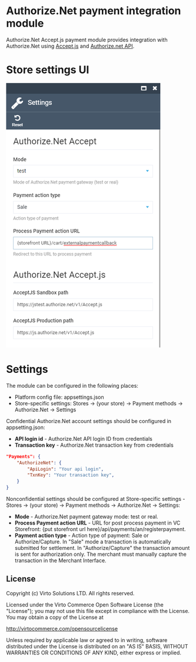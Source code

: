 # Authorize.Net payment integration module

Authorize.Net Accept.js payment module provides integration with Authorize.Net using <a href="http://developer.authorize.net/api" target="_blank">Accept.js</a> and <a href="https://developer.authorize.net/api/reference/index.html#accept-suite-create-an-accept-payment-transaction">Authorize.net API</a>.

# Store settings UI

![Store settings](docs/media/authorize-net-store-settings.png)

# Settings

The module can be configured in the following places:
- Platform config file: appsettings.json
- Store-specific settings: Stores -> (your store) -> Payment methods -> Authorize.Net -> Settings

Confidential Authorize.Net account settings should be configured in appsetting.json:
* **API login id** - Authorize.Net API login ID from credentials
* **Transaction key** - Authorize.Net transaction key from credentials

```json
"Payments": {
    "AuthorizeNet": {
        "ApiLogin": "Your api login", 
        "TxnKey": "Your transaction key",
    }
}
```

Nonconfidential settings should be configured at Store-specific settings - Stores -> (your store) -> Payment methods -> Authorize.Net -> Settings:
* **Mode** - Authorize.Net payment gateway mode: test or real.
* **Process Payment action URL** - URL for post process payment in VC Storefront: {put storefront url here}/api/payments/an/registerpayment.
* **Payment action type** - Action type of payment: Sale or Authorize/Capture. In "Sale" mode a transaction is automatically submitted for settlement. In "Authorize/Capture" the transaction amount is sent for authorization only. The merchant must manually capture the transaction in the Merchant Interface.


## License

Copyright (c) Virto Solutions LTD.  All rights reserved.

Licensed under the Virto Commerce Open Software License (the "License"); you
may not use this file except in compliance with the License. You may
obtain a copy of the License at

<http://virtocommerce.com/opensourcelicense>

Unless required by applicable law or agreed to in writing, software
distributed under the License is distributed on an "AS IS" BASIS,
WITHOUT WARRANTIES OR CONDITIONS OF ANY KIND, either express or
implied.
